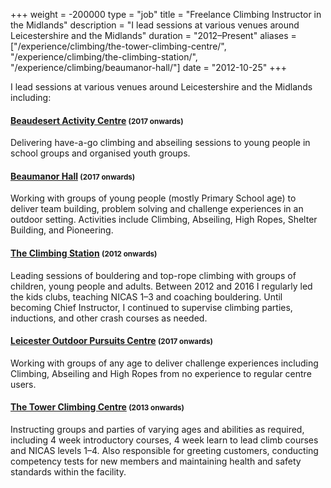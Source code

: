 +++
weight = -200000
type = "job"
title = "Freelance Climbing Instructor in the Midlands"
description = "I lead sessions at various venues around Leicestershire and the Midlands"
duration = "2012–Present"
aliases = ["/experience/climbing/the-tower-climbing-centre/", "/experience/climbing/the-climbing-station/", "/experience/climbing/beaumanor-hall/"]
date = "2012-10-25"
+++

I lead sessions at various venues around Leicestershire and the Midlands including:

#### [Beaudesert Activity Centre](http://www.beaudesert.org) <small>(2017 onwards)</small>

Delivering have-a-go climbing and abseiling sessions to young people in school groups and organised youth groups.

#### [Beaumanor Hall](https://www.beaumanorhall.co.uk/youth-groups/) <small>(2017 onwards)</small>

Working with groups of young people (mostly Primary School age) to deliver team building, problem solving and challenge experiences in an outdoor setting. Activities include Climbing, Abseiling, High Ropes, Shelter Building, and Pioneering.

#### [The Climbing Station](http://theclimbingstation.com/) <small>(2012 onwards)</small>

Leading sessions of bouldering and top-rope climbing with groups of children, young people and adults.  Between 2012 and 2016 I regularly led the kids clubs, teaching NICAS 1–3 and coaching bouldering.  Until becoming Chief Instructor, I continued to supervise climbing parties, inductions, and other crash courses as needed.

#### [Leicester Outdoor Pursuits Centre](https://www.lopc.co.uk) <small>(2017 onwards)</small>

Working with groups of any age to deliver challenge experiences including Climbing, Abseiling and High Ropes from no experience to regular centre users.

#### [The Tower Climbing Centre](http://thetowerclimbingcentre.co.uk/) <small>(2013 onwards)</small>

Instructing groups and parties of varying ages and abilities as required, including 4 week introductory courses, 4 week learn to lead climb courses and NICAS levels 1–4. Also responsible for greeting customers, conducting competency tests for new members and maintaining health and safety standards within the facility.
